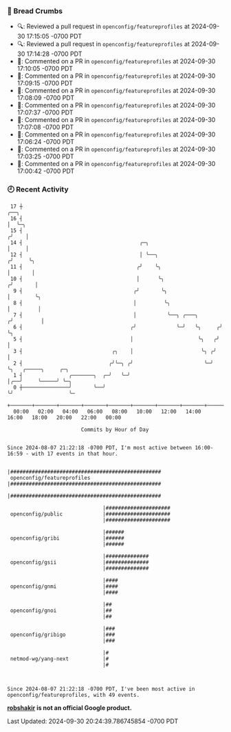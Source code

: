 ### 🍞 Bread Crumbs

 * 🔍: Reviewed a pull request in  `openconfig/featureprofiles` at 2024-09-30 17:15:05 -0700 PDT
 * 🔍: Reviewed a pull request in  `openconfig/featureprofiles` at 2024-09-30 17:14:28 -0700 PDT
 * 💬: Commented on a PR in  `openconfig/featureprofiles` at 2024-09-30 17:10:05 -0700 PDT
 * 💬: Commented on a PR in  `openconfig/featureprofiles` at 2024-09-30 17:09:15 -0700 PDT
 * 💬: Commented on a PR in  `openconfig/featureprofiles` at 2024-09-30 17:08:09 -0700 PDT
 * 💬: Commented on a PR in  `openconfig/featureprofiles` at 2024-09-30 17:07:37 -0700 PDT
 * 💬: Commented on a PR in  `openconfig/featureprofiles` at 2024-09-30 17:07:08 -0700 PDT
 * 💬: Commented on a PR in  `openconfig/featureprofiles` at 2024-09-30 17:06:24 -0700 PDT
 * 💬: Commented on a PR in  `openconfig/featureprofiles` at 2024-09-30 17:03:25 -0700 PDT
 * 💬: Commented on a PR in  `openconfig/featureprofiles` at 2024-09-30 17:00:42 -0700 PDT

### 🕘 Recent Activity
```
 17 ┼                                                                    ╭──╮
 16 ┤                                                                    │  ╰─╮
 15 ┤                                                                   ╭╯    │
 14 ┤                                      ╭─╮                          │     │
 12 ┤                                      │ ╰──╮                      ╭╯     ╰╮
 11 ┤                                     ╭╯    ╰╮                     │       │
 10 ┤                                     │      ╰╮                   ╭╯       │
  9 ┤                                    ╭╯       ╰╮                  │        ╰╮
  8 ┤                                    │         ╰╮                 │         │
  7 ┤                                    │          ╰──╮ ╭───╮       ╭╯         │
  6 ┤                                   ╭╯             ╰─╯   ╰╮     ╭╯          ╰╮
  5 ┤                                   │                     ╰╮   ╭╯            │
  3 ┤                             ╭╮    │                      ╰╮ ╭╯             │
  2 ┤                            ╭╯╰─╮ ╭╯                       ╰─╯              ╰╮   ╭─────╮     ╭─╮
  1 ┤               ╭───────╮  ╭─╯   ╰─╯                                          │╭──╯     ╰─────╯ ╰─╮
  0 ┼───────────────╯       ╰──╯                                                  ╰╯                  ╰─
    +───────+───────+───────+───────+───────+───────+───────+───────+───────+───────+───────+───────+────
  00:00   02:00   04:00   06:00   08:00   10:00   12:00   14:00   16:00   18:00   20:00   22:00   00:00   

						Commits by Hour of Day


Since 2024-08-07 21:22:18 -0700 PDT, I'm most active between 16:00-16:59 - with 17 events in that hour.

```



```
                               |#################################################
 openconfig/featureprofiles    |#################################################
                               |#################################################

                               |#####################
 openconfig/public             |#####################
                               |#####################

                               |######
 openconfig/gribi              |######
                               |######

                               |##############
 openconfig/gsii               |##############
                               |##############

                               |####
 openconfig/gnmi               |####
                               |####

                               |##
 openconfig/gnoi               |##
                               |##

                               |###
 openconfig/gribigo            |###
                               |###

                               |#
 netmod-wg/yang-next           |#
                               |#



Since 2024-08-07 21:22:18 -0700 PDT, I've been most active in openconfig/featureprofiles, with 49 events.

```
**[robshakir](mailto:robjs@google.com) is not an official Google product.**  


Last Updated: 2024-09-30 20:24:39.786745854 -0700 PDT
